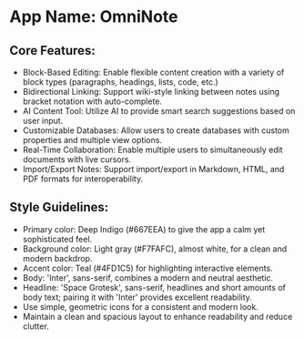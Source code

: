 # **App Name**: OmniNote

## Core Features:

- Block-Based Editing: Enable flexible content creation with a variety of block types (paragraphs, headings, lists, code, etc.)
- Bidirectional Linking: Support wiki-style linking between notes using bracket notation with auto-complete.
- AI Content Tool: Utilize AI to provide smart search suggestions based on user input.
- Customizable Databases: Allow users to create databases with custom properties and multiple view options.
- Real-Time Collaboration: Enable multiple users to simultaneously edit documents with live cursors.
- Import/Export Notes: Support import/export in Markdown, HTML, and PDF formats for interoperability.

## Style Guidelines:

- Primary color: Deep Indigo (#667EEA) to give the app a calm yet sophisticated feel.
- Background color: Light gray (#F7FAFC), almost white, for a clean and modern backdrop.
- Accent color: Teal (#4FD1C5) for highlighting interactive elements.
- Body: 'Inter', sans-serif, combines a modern and neutral aesthetic.
- Headline: 'Space Grotesk', sans-serif, headlines and short amounts of body text; pairing it with 'Inter' provides excellent readability.
- Use simple, geometric icons for a consistent and modern look.
- Maintain a clean and spacious layout to enhance readability and reduce clutter.